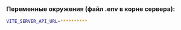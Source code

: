 <h3>Переменные окружения (файл .env в корне сервера):</h3>


```bash
VITE_SERVER_API_URL=**********
```